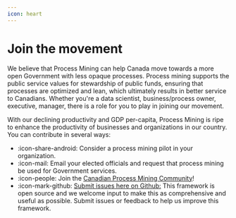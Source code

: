 ```yaml
---
icon: heart
---
```

# Join the movement
We believe that Process Mining can help Canada move towards a more open Government with less opaque processes. Process mining supports the public service values for stewardship of public funds, ensuring that processes are optimized and lean, which ultimately results in better service to Canadians. Whether you're a data scientist, business/process owner, executive, manager, there is a role for you to play in joining our movement.

With our declining productivity and GDP per-capita, Process Mining is ripe to enhance the productivity of businesses and organizations in our country. You can contribute in several ways:

- :icon-share-android: Consider a process mining pilot in your organization.
- :icon-mail: Email your elected officials and request that process mining be used for Government services.
- :icon-people: Join the [Canadian Process Mining Community](https://www.linkedin.com/groups/9271455/)!
- :icon-mark-github: [Submit issues here on Github:](https://github.com/pm4canada/process-mining-framework/issues) This framework is open source and we welcome input to make this as comprehensive and useful as possible. Submit issues or feedback to help us improve this framework.

